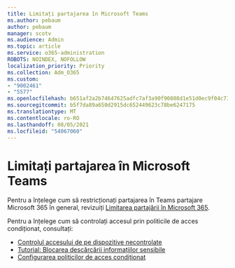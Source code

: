 ```yaml
---
title: Limitați partajarea în Microsoft Teams
ms.author: pebaum
author: pebaum
manager: scotv
ms.audience: Admin
ms.topic: article
ms.service: o365-administration
ROBOTS: NOINDEX, NOFOLLOW
localization_priority: Priority
ms.collection: Adm_O365
ms.custom:
- "9002461"
- "5577"
ms.openlocfilehash: b651af2a2b74647625adfc7af3a90f90808d1e51d0ec9f04c73313fd7232c4ac
ms.sourcegitcommit: b5f7da89a650d2915dc652449623c78be6247175
ms.translationtype: MT
ms.contentlocale: ro-RO
ms.lasthandoff: 08/05/2021
ms.locfileid: "54067060"
---
```

# <a name="limit-sharing-in-microsoft-teams"></a>Limitați partajarea în Microsoft Teams

Pentru a înțelege cum să restricționați partajarea în Teams partajare Microsoft 365 în general, revizuiți [Limitarea partajării în Microsoft 365](https://docs.microsoft.com/microsoft-365/solutions/microsoft-365-limit-sharing?view=o365-worldwide).

Pentru a înțelege cum să controlați accesul prin politicile de acces condiționat, consultați:

- [Controlul accesului de pe dispozitive necontrolate](https://docs.microsoft.com/sharepoint/control-access-from-unmanaged-devices)
- [Tutorial: Blocarea descărcării informațiilor sensibile](https://docs.microsoft.com/cloud-app-security/use-case-proxy-block-session-aad)
- [Configurarea politicilor de acces condiționat](https://docs.microsoft.com/microsoft-365/business/set-up-conditional-access-policies?view=o365-worldwide)
